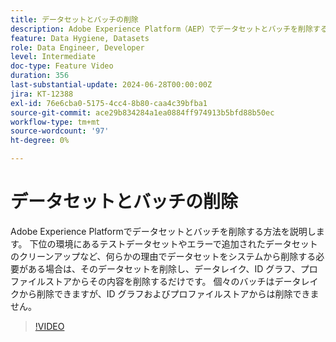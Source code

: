 ```yaml
---
title: データセットとバッチの削除
description: Adobe Experience Platform（AEP）でデータセットとバッチを削除する方法を説明します。
feature: Data Hygiene, Datasets
role: Data Engineer, Developer
level: Intermediate
doc-type: Feature Video
duration: 356
last-substantial-update: 2024-06-28T00:00:00Z
jira: KT-12388
exl-id: 76e6cba0-5175-4cc4-8b80-caa4c39bfba1
source-git-commit: ace29b834284a1ea0884ff974913b5bfd88b50ec
workflow-type: tm+mt
source-wordcount: '97'
ht-degree: 0%

---
```


# データセットとバッチの削除

Adobe Experience Platformでデータセットとバッチを削除する方法を説明します。 下位の環境にあるテストデータセットやエラーで追加されたデータセットのクリーンアップなど、何らかの理由でデータセットをシステムから削除する必要がある場合は、そのデータセットを削除し、データレイク、ID グラフ、プロファイルストアからその内容を削除するだけです。 個々のバッチはデータレイクから削除できますが、ID グラフおよびプロファイルストアからは削除できません。

>[!VIDEO](https://video.tv.adobe.com/v/3429790/?learn=on)
